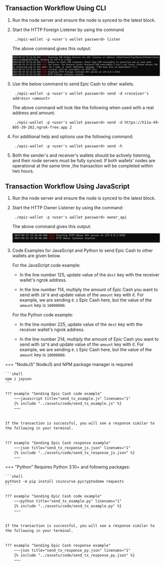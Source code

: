 #

## Transaction Workflow Using CLI

1. Run the node server and ensure the node is synced to the latest block.

2. Start the HTTP Foreign Listener by using the command 
   
        ./epic-wallet -p <user's wallet password> listen

    The above command gives this output:

    ![listenerResponse.png](../assets/tx_workflow/listenerResponse.png)

3. Use the below command to send Epic Cash to other wallets.
   
        ./epic-wallet -p <user's wallet password> send -d <receiver's address> <amount>

   The above command will look like the following when used with a real address and amount.

        ./epic-wallet -p <user's wallet password> send -d https://h11a-49-805-39-262.ngrok-free.app 2

4. For additional help and options use the following command:

        ./epic-wallet -p <user's wallet password> send -h
  
5. Both the sender's and receiver's wallets should be actively listening, and their node servers must be fully synced. If both wallets' nodes are operational at the same time ,the transaction will be completed within two hours.



## Transaction Workflow Using JavaScript

1. Run the node server and ensure the node is synced to the latest block.

2. Start the HTTP Owner Listener by using the command: 
   
        ./epic-wallet -p <user's wallet password> owner_api
        
    The above command gives this output:

    ![ownerResponse.png](../assets/tx_workflow/ownerResponse.png)

3. Code Examples for JavaScript and Python to send Epic Cash to other wallets are given below.

    For the JavaScript code example:

    - In the line number 125, update value of the `dest` key with the receiver wallet's ngrok address.

    - In the line number 114, multiply the amount of Epic Cash you want to send with `10^8` and update value of the `amount` key with it. For example, we are sending `0.1` Epic Cash here, but the value of the `amount` key is `10000000`.

    For the Python code example:

    - In the line number 225, update value of the `dest` key with the receiver wallet's ngrok address.

    - In the line number 214, multiply the amount of Epic Cash you want to send with `10^8` and update value of the `amount` key with it. For example, we are sending `0.1` Epic Cash here, but the value of the `amount` key is `10000000`.

=== "NodeJS"
    NodeJS and NPM package manager is required
    
    ```shell
    npm i jayson
    ```

    ??? example "Sending Epic Cash code example"
        ~~~javascript title="send_tx_example.js" linenums="1"
        {% include "../assets/code/send_tx_example.js" %}
        ~~~


    If the transaction is successful, you will see a response similar to the following in your terminal.


    ??? example "Sending Epic Cash response example"
        ~~~json title="send_tx_response_js.json" linenums="1"
        {% include "../assets/code/send_tx_response_js.json" %}
        ~~~

=== "Python"
    Requires Python 3.10+ and following packages:

    ```shell
    python3 -m pip install coincurve pycryptodome requests
    ```

    ??? example "Sending Epic Cash code example"
        ~~~python title="send_tx_example.py" linenums="1"
        {% include "../assets/code/send_tx_example.py" %}
        ~~~


    If the transaction is successful, you will see a response similar to the following in your terminal.


    ??? example "Sending Epic Cash response example"
        ~~~json title="send_tx_response_py.json" linenums="1"
        {% include "../assets/code/send_tx_response_py.json" %}
        ~~~